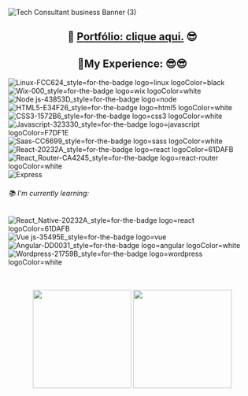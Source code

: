 ![Tech Consultant business Banner (3)](https://user-images.githubusercontent.com/107315686/193731075-24c8ea75-2e26-4052-9241-2dbb3d768ae9.gif)


<h2 align="center">🚀 <a href="https://www.lucasrocha.tech/">Portfólio: clique aqui.</a> 😎</h2>

<h2 align="center">🚀My Experience: 😎😎</h2>

![Linux-FCC624_style=for-the-badge logo=linux logoColor=black](https://user-images.githubusercontent.com/107315686/193946341-849332cd-0ad4-415e-a3fe-cf2e5a961a9d.png)
![Wix-000_style=for-the-badge logo=wix logoColor=white](https://user-images.githubusercontent.com/107315686/193946358-70663185-c050-4602-939e-d2d0ae1c1546.png)
![Node js-43853D_style=for-the-badge logo=node](https://user-images.githubusercontent.com/107315686/193946408-137746ad-3f42-4342-a383-204f7a1fbb69.png)
![HTML5-E34F26_style=for-the-badge logo=html5 logoColor=white](https://user-images.githubusercontent.com/107315686/193946411-efe262da-958a-4365-9e61-846ab6a6f4e3.png)
![CSS3-1572B6_style=for-the-badge logo=css3 logoColor=white](https://user-images.githubusercontent.com/107315686/193946416-6d3c295d-1f7b-4777-9221-8604066e96c2.png)
![Javascript-323330_style=for-the-badge logo=javascript logoColor=F7DF1E](https://user-images.githubusercontent.com/107315686/193946425-27bc9247-3dc5-4939-a64a-f452b0176b95.png)
![Saas-CC6699_style=for-the-badge logo=sass logoColor=white](https://user-images.githubusercontent.com/107315686/193946433-633e5869-77c0-4799-ba49-22c0ece8d7a7.png)
![React-20232A_style=for-the-badge logo=react logoColor=61DAFB](https://user-images.githubusercontent.com/107315686/193946454-b4978694-fa2e-4b77-8e4e-206f070e3331.png)
![React_Router-CA4245_style=for-the-badge logo=react-router logoColor=white](https://user-images.githubusercontent.com/107315686/193946467-931b30f1-181b-43ab-8360-d86c9cc2ae64.png)
![Express](https://user-images.githubusercontent.com/107315686/193946809-ed2b4e82-aacb-48d8-9771-923537e4da3c.png)


<h6>📚 I'm currently learning:</h6>

![React_Native-20232A_style=for-the-badge logo=react logoColor=61DAFB](https://user-images.githubusercontent.com/107315686/193946830-af245b01-3474-498c-b5f2-e938e4082d00.png)
![Vue js-35495E_style=for-the-badge logo=vue](https://user-images.githubusercontent.com/107315686/193946836-1fee6dd4-8411-4a5e-b287-a9d96245f044.png)
![Angular-DD0031_style=for-the-badge logo=angular logoColor=white](https://user-images.githubusercontent.com/107315686/193946844-b991d0b9-3d4a-400a-acef-317176ce6c20.png)
![Wordpress-21759B_style=for-the-badge logo=wordpress logoColor=white](https://user-images.githubusercontent.com/107315686/193946931-5dc86cdb-c28f-42ee-a541-2f6188ed8ae6.png)



</br>
</br>
<div align="center">
  <img height="200px" src="https://github-readme-stats.vercel.app/api?username=LucasExpRocha&theme=blue-green" />
  <img height="200px" src="https://github-readme-stats.vercel.app/api/top-langs/?username=LucasExpRocha&theme=blue-green" />
</div>

<!---
LucasExpRocha/LucasExpRocha is a ✨ special ✨ repository because its `README.md` (this file) appears on your GitHub profile.
You can click the Preview link to take a look at your changes.
--->
